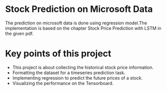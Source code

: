 <h1>Stock Prediction on Microsoft Data</h1>
The prediction on microsoft data is done using regression model.The implementation is based on the chapter Stock Price Prediction with LSTM in the given pdf.
<h1>Key points of this project</h1>
<ul>
<li>This project is about collecting the historical stock price information.</li>
<li>Formatting the dataset for a timeseries prediction task.</li>
<li>Implementing regression to predict the future prices of a stock.</li> 
<li>Visualizing the performance on the Tensorboard.</li>
</ul>
